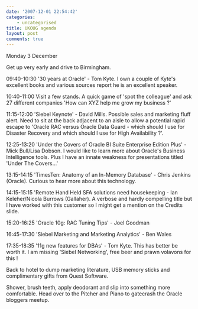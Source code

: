 ```yaml
---
date: '2007-12-01 22:54:42'
categories:
    - uncategorised
title: UKOUG agenda
layout: post
comments: true
---
```


Monday 3 December

Get up very early and drive to Birmingham.

09:40-10:30 '30 years at Oracle' - Tom Kyte. I own a couple of Kyte's
excellent books and various sources report he is an excellent speaker.

10:40-11:00 Visit a few stands. A quick game of 'spot the colleague' and
ask 27 different companies 'How can XYZ help me grow my business ?'

11:15-12:00 'Siebel Keynote' - David Mills. Possible sales and marketing
fluff alert. Need to sit at the back adjacent to an aisle to allow a
potential rapid escape to 'Oracle RAC versus Oracle Data Guard - which
should I use for Disaster Recovery and which should I use for High
Availability ?'.

12:25-13:20 'Under the Covers of Oracle BI Suite Enterprise Edition
Plus' - Mick Bull/Lisa Dobson. I would like to learn more about Oracle's
Business Intelligence tools. Plus I have an innate weakness for
presentations titled 'Under The Covers...'

13:15-14:15 'TimesTen: Anatomy of an In-Memory Database' - Chris Jenkins
(Oracle). Curious to hear more about this technology.

14:15-15:15 'Remote Hand Held SFA solutions need housekeeping - Ian
Keleher/Nicola Burrows (Gallaher). A verbose and hardly compelling title
but I have worked with this customer so I might get a mention on the
Credits slide.

15:20-16:25 'Oracle 10g: RAC Tuning Tips' - Joel Goodman

16:45-17:30 'Siebel Marketing and Marketing Analytics' - Ben Wales

17:35-18:35 '11g new features for DBAs' - Tom Kyte. This has better be
worth it. I am missing 'Siebel Networking', free beer and prawn volavons
for this !

Back to hotel to dump marketing literature, USB memory sticks and
complimentary gifts from Quest Software.

Shower, brush teeth, apply deodorant and slip into something more
comfortable. Head over to the Pitcher and Piano to gatecrash the Oracle
bloggers meetup.
